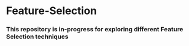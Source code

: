 # Feature-Selection

### This repository is in-progress for exploring different Feature Selection techniques
